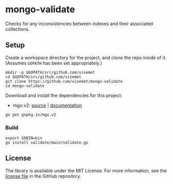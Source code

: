 mongo-validate
==============

Checks for any inconsistencies between indexes and their associated
collections.

Setup
-----

Create a workspace directory for the project, and clone the repo
inside of it. (Assumes `GOPATH` has been set appropriately.)

    mkdir -p $GOPATH/src/github.com/visemet
    cd $GOPATH/src/github.com/visemet
    git clone https://github.com/visemet/mongo-validate
    cd mongo-validate

Download and install the dependencies for this project:

  - mgo.v2: [source][mgo-source] | [documentation][mgo-docs]

```
go get gopkg.in/mgo.v2
```

### Build

    export GOBIN=bin
    go install validate/main/validate.go

License
-------

The library is available under the MIT License. For more information,
see the [license file][license] in the GitHub repository.

  [license]:    LICENSE
  [mgo-source]: https://github.com/go-mgo/mgo/tree/v2
  [mgo-docs]:   https://godoc.org/gopkg.in/mgo.v2
